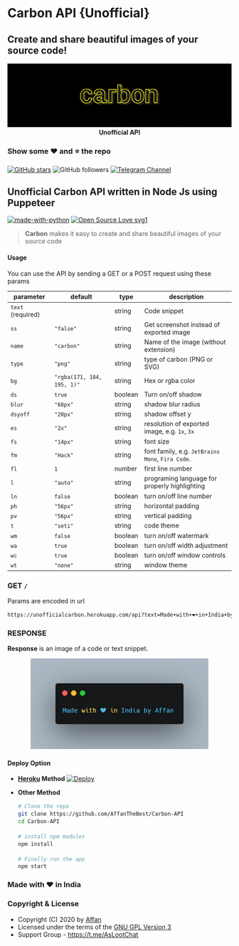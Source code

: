 # Carbon API {Unofficial}
Create and share beautiful images of your source code!
---
<p align="center">
    <a href="https://github.com/carbon-app/carbon">
        <img src="resources/carbon.png" alt="Carbon">
    </a>
    <br>
    <b>Unofficial API</b>
    <br>
</p>

### Show some :heart: and :star: the repo

[![GitHub stars](https://img.shields.io/github/stars/AffanTheBest/Carbon-API.svg?style=social&label=Star)](https://github.com/AffanTheBest/APIs)
![GitHub followers](https://img.shields.io/github/followers/AffanTheBest.svg?style=social&label=Follow)
[![Telegram Channel](https://img.shields.io/badge/Telegram-Channel-orange)](https://t.me/asprojects)

## Unofficial Carbon API written in Node Js using Puppeteer
[![made-with-python](https://img.shields.io/badge/Made%20with-NodeJs-1f425f.svg)](https://nodejs.org/en/) [![Open Source Love svg1](https://badges.frapsoft.com/os/v1/open-source.svg?v=103)](https://github.com/ellerbrock/open-source-badges/)

> **Carbon**  makes it easy to create and share beautiful images of your source code

#### Usage
You can use the API by sending a GET or a POST request using these params

| parameter              | default                    | type    | description                                      |
| ---------------------- | -------------------------- | ------- | ------------------------------------------------ |
| `text` (required)      |                            | string  | Code snippet                                     |
| `ss`                   | `"false"`                  | string  | Get screenshot instead of exported image         |
| `name`                 | `"carbon"`                 | string  | Name of the image (without extension)            |
| `type`                 | `"png"`                    | string  | type of carbon (PNG or SVG)                      |
| `bg`                   | `"rgba(171, 184, 195, 1)"` | string  | Hex or rgba color                                |
| `ds`                   | `true`                     | boolean | Turn on/off shadow                               |
| `blur`                 | `"68px"`                   | string  | shadow blur radius                               |
| `dsyoff`               | `"20px"`                   | string  | shadow offset y                                  |
| `es`                   | `"2x"`                     | string  | resolution of exported image, e.g. `1x`, `3x`    |
| `fs`                   | `"14px"`                   | string  | font size                                        |
| `fm`                   | `"Hack"`                   | string  | font family, e.g. `JetBrains Mono`, `Fira Code`. |
| `fl`                   | `1`                        | number  | first line number                                |
| `l`                    | `"auto"`                   | string  | programing language for properly highlighting    |
| `ln`                   | `false`                    | boolean | turn on/off line number                          |
| `ph`                   | `"56px"`                   | string  | horizontal padding                               |
| `pv`                   | `"56px"`                   | string  | vertical padding                                 |
| `t`                    | `"seti"`                   | string  | code theme                                       |
| `wm`                   | `false`                    | boolean | turn on/off watermark                            |
| `wa`                   | `true`                     | boolean | turn on/off width adjustment                     |
| `wc`                   | `true`                     | boolean | turn on/off window controls                      |
| `wt`                   | `"none"`                   | string  | window theme                                     |

### GET `/`
Params are encoded in url
```bash
https://unofficialcarbon.herokuapp.com/api?text=Made+with+❤+in+India+by+Affan
```

### RESPONSE
**Response** is an image of a code or text snippet.
<p align="center">
    <a href="https://github.com/AffanTheBest">
        <img src="resources/response.png" alt="Response">
    </a>
</p>

#### Deploy Option

* **[Heroku](https://www.heroku.com/) Method** 
  [![Deploy](https://www.herokucdn.com/deploy/button.svg)](https://heroku.com/deploy?template=https://github.com/AffanTheBest/Carbon-API/tree/main)

* **Other Method** 

  ```bash
  # Clone the repo
  git clone https://github.com/AffanTheBest/Carbon-API
  cd Carbon-API

  # install npm modules
  npm install

  # Finally run the app
  npm start
  ```
### Made with ❤️️ in India
### Copyright & License 

* Copyright (C) 2020 by [Affan](https://github.com/AffanTheBest)
* Licensed under the terms of the [GNU GPL Version 3](https://github.com/AffanTheBest/Carbon-API/blob/main/LICENSE)
* Support Group - https://t.me/AsLootChat
